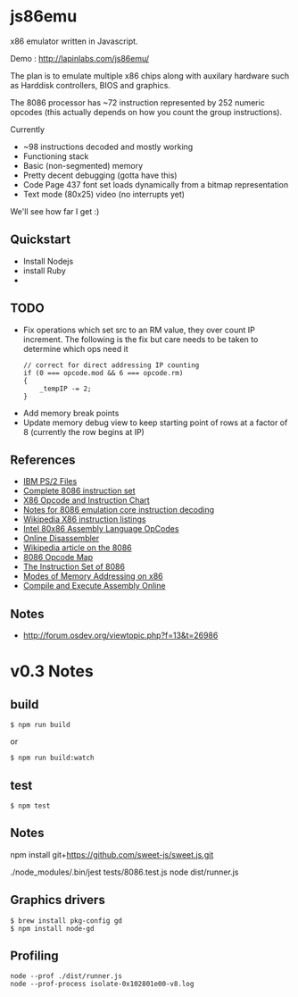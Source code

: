 js86emu
=======

x86 emulator written in Javascript.

Demo : http://lapinlabs.com/js86emu/

The plan is to emulate multiple x86 chips along with auxilary hardware such as
Harddisk controllers, BIOS and graphics.

The 8086 processor has ~72 instruction represented by 252 numeric opcodes (this actually depends on how you count the group instructions).

Currently

*  ~98 instructions decoded and mostly working
*  Functioning stack
*  Basic (non-segmented) memory
*  Pretty decent debugging (gotta have this)
*  Code Page 437 font set loads dynamically from a bitmap representation
*  Text mode (80x25) video (no interrupts yet)

We'll see how far I get :)

Quickstart
----
* Install Nodejs
* install Ruby
*

TODO
----
* Fix operations which set src to an RM value, they over count IP increment. The following is the fix but care needs to be taken to determine which ops need it
  ```
  // correct for direct addressing IP counting
  if (0 === opcode.mod && 6 === opcode.rm)
  {
      _tempIP -= 2;
  }
  ```
* Add memory break points
* Update memory debug view to keep starting point of rows at a factor of 8 (currently the row begins at IP)


References
----------
* [IBM PS/2 Files](http://www.walshcomptech.com/selectpccbbs/)
* [Complete 8086 instruction set](http://www.gabrielececchetti.it/Teaching/CalcolatoriElettronici/Docs/i8086_instruction_set.pdf)
* [X86 Opcode and Instruction Chart](http://ref.x86asm.net/geek32.html)
* [Notes for 8086 emulation core instruction decoding](http://rubbermallet.org/8086%20notes.pdf)
* [Wikipedia X86 instruction listings](http://en.wikipedia.org/wiki/X86_instruction_listings)
* [Intel 80x86 Assembly Language OpCodes](http://www.mathemainzel.info/files/x86asmref.html)
* [Online Disassembler](http://www.onlinedisassembler.com/odaweb/)
* [Wikipedia article on the 8086](http://en.wikipedia.org/wiki/8086)
* [8086 Opcode Map](http://www.mlsite.net/8086/)
* [The Instruction Set of 8086](http://www.ing.unlp.edu.ar/electrotecnia/arcom1/UNDERSTANDING8085_8086_cap14_Instruccion_set.pdf)
* [Modes of Memory Addressing on x86](http://www.c-jump.com/CIS77/ASM/Memory/lecture.html)
* [Compile and Execute Assembly Online](http://www.compileonline.com/compile_assembly_online.php)

Notes
-----
* http://forum.osdev.org/viewtopic.php?f=13&t=26986

# v0.3 Notes

## build

```
$ npm run build
```

or

```
$ npm run build:watch
```

## test
```
$ npm test
```

## Notes
npm install git+https://github.com/sweet-js/sweet.js.git

./node_modules/.bin/jest tests/8086.test.js
node dist/runner.js


## Graphics drivers
```
$ brew install pkg-config gd
$ npm install node-gd
```

## Profiling
```
node --prof ./dist/runner.js
node --prof-process isolate-0x102801e00-v8.log
```
